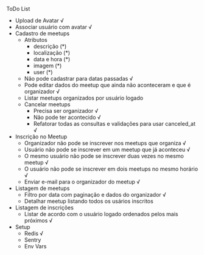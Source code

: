 ToDo List

* Upload de Avatar √
* Associar usuário com avatar √
* Cadastro de meetups
    - Atributos
        - descrição (*)
        - localização (*)
        - data e hora (*)
        - imagem (*)
        - user (*)
    - Não pode cadastrar para datas passadas √
    - Pode editar dados do meetup que ainda não aconteceram e que é organizador √
    - Listar meetups organizados por usuário logado
    - Cancelar meetups
        - Precisa ser organizador √
        - Não pode ter acontecido √
        - Refatorar todas as consultas e validações para usar canceled_at √
* Inscrição no Meetup
    - Organizador não pode se inscrever nos meetups que organiza √
    - Usuário não pode se inscrever em um meetup que já aconteceu √
    - O mesmo usuário não pode se inscrever duas vezes no mesmo meetup √
    - O usuário não pode se inscrever em dois meetups no mesmo horário √
    - Enviar e-mail para o organizador do meetup √
* Listagem de meetups
    - Filtro por data com paginação e dados do organizador √
    - Detalhar meetup listando todos os usários inscritos
* Listagem de inscrições
    - Listar de acordo com o usuário logado ordenados pelos mais próximos √
* Setup
    - Redis √
    - Sentry
    - Env Vars




